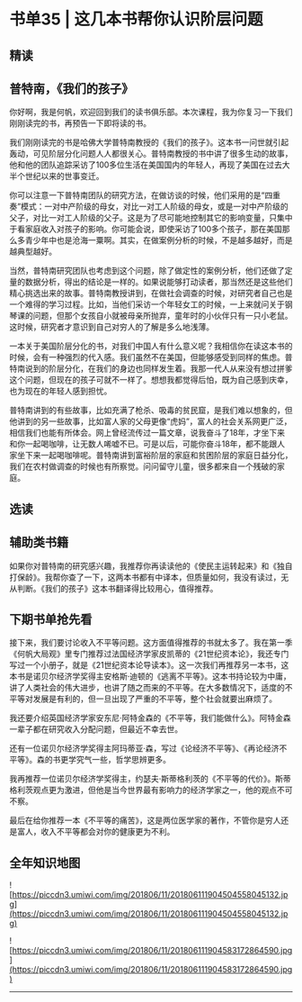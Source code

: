 # 书单35 | 这几本书帮你认识阶层问题

## 精读

## 普特南，《我们的孩子》

你好啊，我是何帆，欢迎回到我们的读书俱乐部。本次课程，我为你复习一下我们刚刚读完的书，再预告一下即将读的书。

我们刚刚读完的书是哈佛大学普特南教授的《我们的孩子》。这本书一问世就引起轰动，可见阶层分化问题人人都很关心。普特南教授的书中讲了很多生动的故事，他和他的团队追踪采访了100多位生活在美国国内的年轻人，再现了美国在过去大半个世纪以来的世事变迁。

你可以注意一下普特南团队的研究方法，在做访谈的时候，他们采用的是“四重奏”模式：一对中产阶级的母女，对比一对工人阶级的母女，或是一对中产阶级的父子，对比一对工人阶级的父子。这是为了尽可能地控制其它的影响变量，只集中于看家庭收入对孩子的影响。你可能会说，即使采访了100多个孩子，那在美国那么多青少年中也是沧海一粟啊。其实，在做案例分析的时候，不是越多越好，而是越典型越好。

当然，普特南研究团队也考虑到这个问题，除了做定性的案例分析，他们还做了定量的数据分析，得出的结论是一样的。如果说能够打动读者，那当然还是这些他们精心挑选出来的故事。普特南教授讲到，在做社会调查的时候，对研究者自己也是一个难得的学习过程。比如，当他们采访一个年轻女工的时候，一上来就问关于钢琴课的问题，但那个女孩自小就被母亲所抛弃，童年时的小伙伴只有一只小老鼠。这时候，研究者才意识到自己对穷人的了解是多么地浅薄。

一本关于美国阶层分化的书，对我们中国人有什么意义呢？我相信你在读这本书的时候，会有一种强烈的代入感。我们虽然不在美国，但能够感受到同样的焦虑。普特南说到的阶层分化，在我们的身边也同样发生着。我那一代人从来没有想过拼爹这个问题，但现在的孩子可就不一样了。想想我都觉得后怕，既为自己感到庆幸，也为现在的年轻人感到担忧。

普特南讲到的有些故事，比如充满了枪杀、吸毒的贫民窟，是我们难以想象的，但他讲到的另一些故事，比如富人家的父母更像“虎妈”，富人的社会关系网更广泛，相信我们也能有所体会。网上曾经流传过一篇文章，说我奋斗了18年，才坐下来和你一起喝咖啡，让无数人唏嘘不已。可是以后，可能你奋斗18年，都不能跟人家坐下来一起喝咖啡呢。普特南讲到富裕阶层的家庭和贫困阶层的家庭日益分化，我们在农村做调查的时候也有所察觉。问问留守儿童，很多都来自一个残破的家庭。

## 选读

## 辅助类书籍

如果你对普特南的研究感兴趣，我推荐你再读读他的《使民主运转起来》和《独自打保龄》。我帮你查了一下，这两本书都有中译本，但质量如何，我没有读过，无从判断。《我们的孩子》这本书翻译得比较用心，值得推荐。

## 下期书单抢先看

接下来，我们要讨论收入不平等问题。这方面值得推荐的书就太多了。我在第一季《何帆大局观》里专门推荐过法国经济学家皮凯蒂的《21世纪资本论》，我还专门写过一个小册子，就是《21世纪资本论导读本》。这一次我们再推荐另一本书，这本书是诺贝尔经济学奖得主安格斯·迪顿的《逃离不平等》。这本书持论较为中庸，讲了人类社会的伟大进步，也讲了随之而来的不平等。在大多数情况下，适度的不平等对发展是有利的，但一旦出现了严重的不平等，整个社会就要出麻烦了。

我还要介绍英国经济学家安东尼·阿特金森的《不平等，我们能做什么》。阿特金森一辈子都在研究收入分配问题，但最近不幸去世。

还有一位诺贝尔经济学奖得主阿玛蒂亚·森，写过《论经济不平等》、《再论经济不平等》。森的书更学究气一些，哲学思辨更多。

我再推荐一位诺贝尔经济学奖得主，约瑟夫·斯蒂格利茨的《不平等的代价》。斯蒂格利茨观点更为激进，但他是当今世界最有影响力的经济学家之一，他的观点不可不察。

最后在给你推荐一本《不平等的痛苦》，这是两位医学家的著作，不管你是穷人还是富人，收入不平等都会对你的健康更为不利。

## 全年知识地图

![https://piccdn3.umiwi.com/img/201806/11/201806111904504558045132.jpg](https://piccdn3.umiwi.com/img/201806/11/201806111904504558045132.jpg)

![https://piccdn3.umiwi.com/img/201806/11/201806111904583172864590.jpg](https://piccdn3.umiwi.com/img/201806/11/201806111904583172864590.jpg)

---
